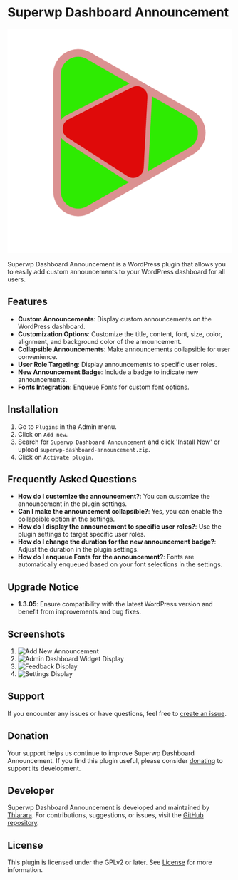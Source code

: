 # Superwp Dashboard Announcement

![Superwp Dashboard Announcement Logo](core/includes/screenshot/logo.png)

Superwp Dashboard Announcement is a WordPress plugin that allows you to easily add custom announcements to your WordPress dashboard for all users.

## Features

- **Custom Announcements**: Display custom announcements on the WordPress dashboard.
- **Customization Options**: Customize the title, content, font, size, color, alignment, and background color of the announcement.
- **Collapsible Announcements**: Make announcements collapsible for user convenience.
- **User Role Targeting**: Display announcements to specific user roles.
- **New Announcement Badge**: Include a badge to indicate new announcements.
- **Fonts Integration**: Enqueue Fonts for custom font options.

## Installation

1. Go to `Plugins` in the Admin menu.
2. Click on `Add new`.
3. Search for `Superwp Dashboard Announcement` and click 'Install Now' or upload `superwp-dashboard-announcement.zip`.
4. Click on `Activate plugin`.

## Frequently Asked Questions

- **How do I customize the announcement?**: You can customize the announcement in the plugin settings.
- **Can I make the announcement collapsible?**: Yes, you can enable the collapsible option in the settings.
- **How do I display the announcement to specific user roles?**: Use the plugin settings to target specific user roles.
- **How do I change the duration for the new announcement badge?**: Adjust the duration in the plugin settings.
- **How do I enqueue Fonts for the announcement?**: Fonts are automatically enqueued based on your font selections in the settings.

## Upgrade Notice

- **1.3.05**: Ensure compatibility with the latest WordPress version and benefit from improvements and bug fixes.

## Screenshots

1. ![Add New Announcement](core/includes/screenshot/Screenshot_add_new_announcement.png)
2. ![Admin Dashboard Widget Display](core/includes/screenshot/Screenshot_admin_dashboard_widget_display.png)
3. ![Feedback Display](core/includes/screenshot/Screenshot_feedback_display.png)
4. ![Settings Display](core/includes/screenshot/Screenshot_setting_display.png)

## Support

If you encounter any issues or have questions, feel free to [create an issue](https://github.com/Thiararapeter/Superwp-Dashboard-Announcement/issues).

## Donation

Your support helps us continue to improve Superwp Dashboard Announcement. If you find this plugin useful, please consider [donating](https://www.buymeacoffee.com/thiarara) to support its development.

## Developer

Superwp Dashboard Announcement is developed and maintained by [Thiarara](https://profiles.wordpress.org/thiarara).
For contributions, suggestions, or issues, visit the [GitHub repository](https://github.com/Thiararapeter/Superwp-Dashboard-Announcement/issues).

## License

This plugin is licensed under the GPLv2 or later. See [License](https://www.gnu.org/licenses/gpl-2.0.html) for more information.
